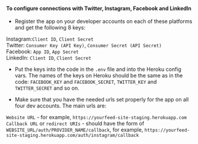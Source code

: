 #### To configure connections with Twitter, Instagram, Facebook and LinkedIn

- Register the app on your developer accounts on each of these platforms and get the following 8 keys:  <br />

Instagram:`Client ID`, `Client Secret`  <br />
Twitter:  `Consumer Key (API Key)`, `Consumer Secret (API Secret)`  <br />
Facebook: `App ID`, `App Secret`  <br />
LinkedIn: `Client ID`, `Client Secret`  <br />

- Put the keys into the code in the `.env` file and into the Heroku config vars. The names of the keys on Heroku should be the same as in the code: `FACEBOOK_KEY` and `FACEBOOK_SECRET`, `TWITTER_KEY` and `TWITTER_SECRET` and so on.

- Make sure that you have the needed urls set properly for the app on all four dev accounts. The main urls are: <br />

`Website URL` - for example, `https://yourfeed-site-staging.herokuapp.com` <br />
`Callback URL` or `redirect URIs` - should have the form of `WEBSITE_URL/auth/PROVIDER_NAME/callback`, for example, `https://yourfeed-site-staging.herokuapp.com/auth/instagram/callback`<br />
